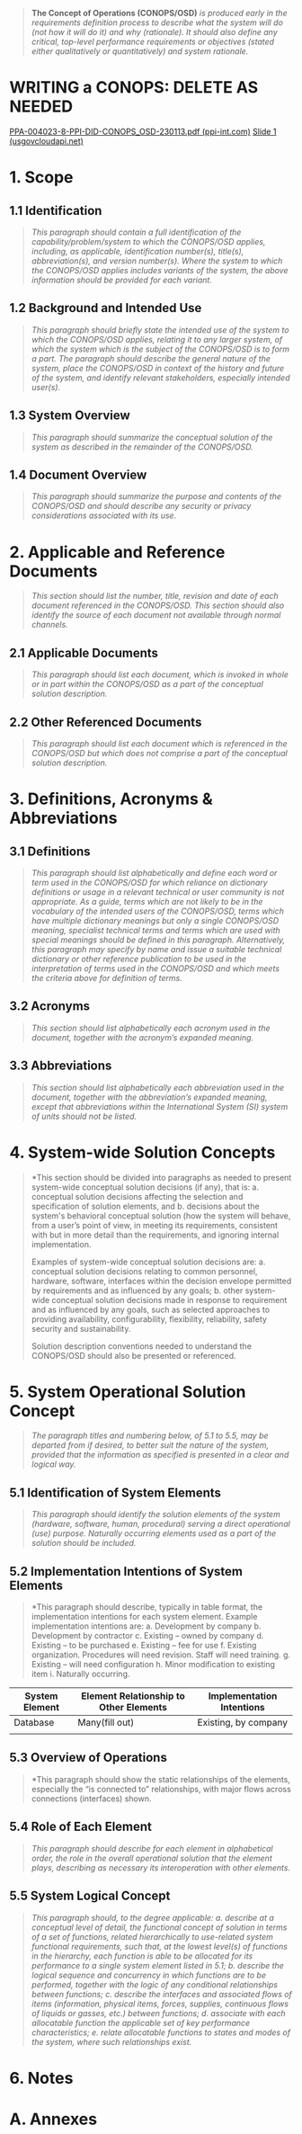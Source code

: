 >**The Concept of Operations (CONOPS/OSD)** *is produced early in the requirements definition process to describe what the system will do (not how it will do it) and why (rationale). It should also define any critical, top-level performance requirements or objectives (stated either qualitatively or quantitatively) and system rationale.*
# WRITING a CONOPS: DELETE AS NEEDED
[PPA-004023-8-PPI-DID-CONOPS_OSD-230113.pdf (ppi-int.com)](https://www.ppi-int.com/wp-content/uploads/2023/05/PPA-004023-8-PPI-DID-CONOPS_OSD-230113.pdf)
[Slide 1 (usgovcloudapi.net)](https://ndiastorage.blob.core.usgovcloudapi.net/ndia/2008/systems/7191roberts.pdf)

# 1. Scope
## 1.1 Identification
>*This paragraph should contain a full identification of the capability/problem/system to which the CONOPS/OSD applies, including, as applicable, identification number(s), title(s), abbreviation(s), and version number(s). Where the system to which the CONOPS/OSD applies includes variants of the system, the above information should be provided for each variant.*
## 1.2 Background and Intended Use
> *This paragraph should briefly state the intended use of the system to which the CONOPS/OSD applies, relating it to any larger system, of which the system which is the subject of the CONOPS/OSD is to form a part. The paragraph should describe the general nature of the system, place the CONOPS/OSD in context of the history and future of the system, and identify relevant stakeholders, especially intended user(s).*

## 1.3 System Overview
> *This paragraph should summarize the conceptual solution of the system as described in the remainder of the CONOPS/OSD.*


## 1.4 Document Overview
>*This paragraph should summarize the purpose and contents of the CONOPS/OSD and should describe any security or privacy considerations associated with its use.*

# 2. Applicable and Reference Documents
>*This section should list the number, title, revision and date of each document referenced in the CONOPS/OSD. This section should also identify the source of each document not available through normal channels.*

## 2.1 Applicable Documents
>*This paragraph should list each document, which is invoked in whole or in part within the CONOPS/OSD as a part of the conceptual solution description.*

## 2.2 Other Referenced Documents
>*This paragraph should list each document which is referenced in the CONOPS/OSD but which does not comprise a part of the conceptual solution description.*

# 3. Definitions, Acronyms & Abbreviations
## 3.1 Definitions
>*This paragraph should list alphabetically and define each word or term used in the CONOPS/OSD for which reliance on dictionary definitions or usage in a relevant technical or user community is not appropriate. As a guide, terms which are not likely to be in the vocabulary of the intended users of the CONOPS/OSD, terms which have multiple dictionary meanings but only a single CONOPS/OSD meaning, specialist technical terms and terms which are used with special meanings should be defined in this paragraph. Alternatively, this paragraph may specify by name and issue a suitable technical dictionary or other reference publication to be used in the interpretation of terms used in the CONOPS/OSD and which meets the criteria above for definition of terms.*

## 3.2 Acronyms
>*This section should list alphabetically each acronym used in the document, together with the acronym’s expanded meaning.*

## 3.3 Abbreviations
>*This section should list alphabetically each abbreviation used in the document, together with the abbreviation’s expanded meaning, except that abbreviations within the International System (SI) system of units should not be listed.*


# 4. System-wide Solution Concepts
>*This section should be divided into paragraphs as needed to present system-wide conceptual solution decisions (if any), that is: 
>a. conceptual solution decisions affecting the selection and specification of solution elements, and 
>b. decisions about the system's behavioral conceptual solution (how the system will behave, from a user’s point of view, in meeting its requirements, consistent with but in more detail than the requirements, and ignoring internal implementation. 
>
>Examples of system-wide conceptual solution decisions are: 
>a. conceptual solution decisions relating to common personnel, hardware, software, interfaces within the decision envelope permitted by requirements and as influenced by any goals; 
>b. other system-wide conceptual solution decisions made in response to requirement and as influenced by any goals, such as selected approaches to providing availability, configurability, flexibility, reliability, safety security and sustainability. 
>
>Solution description conventions needed to understand the CONOPS/OSD should also be presented or referenced.

# 5. System Operational Solution Concept
>*The paragraph titles and numbering below, of 5.1 to 5.5, may be departed from if desired, to better suit the nature of the system, provided that the information as specified is presented in a clear and logical way.*

## 5.1 Identification of System Elements
> *This paragraph should identify the solution elements of the system (hardware, software, human, procedural) serving a direct operational (use) purpose. Naturally occurring elements used as a part of the solution should be included.*

## 5.2 Implementation Intentions of System Elements
>*This paragraph should describe, typically in table format, the implementation intentions for each system element. Example implementation intentions are: 
>a. Development by company 
>b. Development by contractor 
>c. Existing – owned by company 
>d. Existing – to be purchased 
>e. Existing – fee for use 
>f. Existing organization. Procedures will need revision. Staff will need training. 
>g. Existing – will need configuration 
>h. Minor modification to existing item 
>i. Naturally occurring.



| System Element | Element Relationship to Other Elements | Implementation Intentions |
| -------------- | -------------------------------------- | ------------------------- |
| Database      | Many(fill out)                              | Existing, by company      |
|                |                                        |                           |


## 5.3 Overview of Operations
>*This paragraph should show the static relationships of the elements, especially the “is connected to” relationships, with major flows across connections (interfaces) shown.

## 5.4 Role of Each Element
>*This paragraph should describe for each element in alphabetical order, the role in the overall operational solution that the element plays, describing as necessary its interoperation with other elements.*

## 5.5 System Logical Concept
>*This paragraph should, to the degree applicable: 
>a. describe at a conceptual level of detail, the functional concept of solution in terms of a set of functions, related hierarchically to use-related system functional requirements, such that, at the lowest level(s) of functions in the hierarchy, each function is able to be allocated for its performance to a single system element listed in 5.1; 
>b. describe the logical sequence and concurrency in which functions are to be performed, together with the logic of any conditional relationships between functions; 
>c. describe the interfaces and associated flows of items (information, physical items, forces, supplies, continuous flows of liquids or gasses, etc.) between functions; 
>d. associate with each allocatable function the applicable set of key performance characteristics; 
>e. relate allocatable functions to states and modes of the system, where such relationships exist.*

# 6. Notes

# A. Annexes
